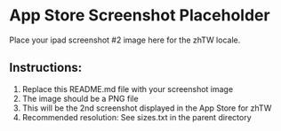# App Store Screenshot Placeholder

Place your ipad screenshot #2 image here for the zhTW locale.

## Instructions:
1. Replace this README.md file with your screenshot image
2. The image should be a PNG file
3. This will be the 2nd screenshot displayed in the App Store for zhTW
4. Recommended resolution: See sizes.txt in the parent directory
